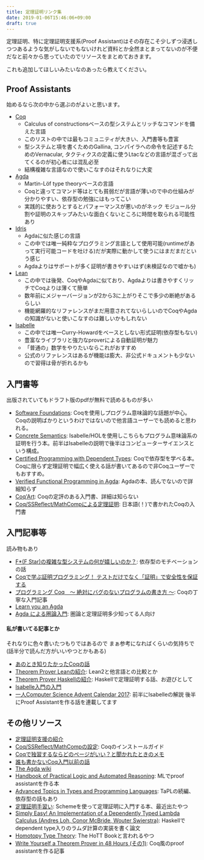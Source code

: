 ```yaml
---
title: 定理証明リンク集
date: 2019-01-06T15:46:06+09:00
draft: true
---
```


定理証明、特に定理証明支援系(Proof Assistant)はその存在こそ少しずつ浸透しつつあるような気がしないでもないけれど資料とか全然まとまってないのが不便だなと前々から思っていたのでリソースをまとめておきます。

これも追加してほしいみたいなのあったら教えてください。

## Proof Assistants

始めるなら次の中から選ぶのがよいと思います。

- [Coq](https://coq.inria.fr)
  - Calculus of constructionsベースの型システムとリッチなコマンドを備えた言語
  - このリストの中では最もコミュニティが大きい、入門書等も豊富
  - 型システムと項を書くためのGallina, コンパイラへの命令を記述するためのVernacular, タクティクスの定義に使うLtacなどの言語が混ざって出てくるのが初心者には混乱必至
  - 結構複雑な言語なので使いこなすのはそれなりに大変
- [Agda](https://wiki.portal.chalmers.se/agda/pmwiki.php)
  - Martin-Löf type theoryベースの言語
  - Coqと違ってコマンド等はとても貧弱だが言語が薄いので中の仕組みが分かりやすい、依存型の勉強にはもってこい
  - 実践的に使おうとするとパフォーマンスが悪いのがネック モジュール分割や証明のスキップみたいな面白くないところに時間を取られる可能性あり
- [Idris](https://www.idris-lang.org)
  - Agdaに似た感じの言語
  - この中では唯一純粋なプログラミング言語として使用可能(runtimeがあって実行可能コードを吐ける)だが実際に動かして使うにはまだまだという感じ
  - Agdaよりはサポートが多く証明が書きやすいはず(未検証なので嘘かも)
- [Lean](https://leanprover.github.io)
  - この中では後発、CoqやAgdaに似ており、Agdaよりは書きやすくリッチでCoqよりは薄くて簡単
  - 数年前にメジャーバージョンが2から3に上がりそこで多少の断絶があるらしい
  - 機能網羅的なリファレンスがまだ用意されてないらしいのでCoqやAgdaの知識がないと使いこなすのは難しいかもしれない
- [Isabelle](https://isabelle.in.tum.de)
  - この中では唯一Curry-Howardをベースとしない形式証明(依存型もない)
  - 豊富なライブラリと強力なproverによる自動証明が魅力
  - 「普通の」数学をやりたいならこれがおすすめ
  - 公式のリファレンスはあるが機能は膨大、非公式ドキュメントも少ないので習得は骨が折れるかも

## 入門書等

出版されていてもドラフト版のpdfが無料で読めるものが多い

- [Software Foundations](https://softwarefoundations.cis.upenn.edu): Coqを使用しプログラム意味論的な話題が中心。Coqの説明ばかりというわけではないので他言語ユーザーでも読めると思われる。
- [Concrete Semantics](http://concrete-semantics.org): Isabelle/HOLを使用しこちらもプログラム意味論系の証明を行う本。前半はIsabelleの説明で後半はコンピューターサイエンスという構成。
- [Certified Programming with Dependent Types](http://adam.chlipala.net/cpdt/): Coqで依存型を学べる本。Coqに限らず定理証明で幅広く使える話が書いてあるので非Coqユーザーでもおすすめ。
- [Verified Functional Programming in Agda](https://www.amazon.co.jp/dp/B01K0MK318/ref=cm_sw_r_tw_dp_U_x_sYAmCbKFTKKX0): Agdaの本、読んでないので詳細知らず
- [Coq'Art](https://www.labri.fr/perso/casteran/CoqArt/): Coqの定評のある入門書、詳細は知らない
- [Coq/SSReflect/MathCompによる定理証明](https://www.morikita.co.jp/books/book/3287): 日本語(！)で書かれたCoqの入門書

## 入門記事等

読み物もあり

- [F*(F Star)の複雑な型システムの何が嬉しいのか？](http://yuchiki1000yen.hatenablog.com/entry/2018/07/07/155854): 依存型のモチベーションの話
- [Coqで学ぶ証明プログラミング！ テストだけでなく「証明」で安全性を保証する](https://employment.en-japan.com/engineerhub/entry/2018/08/10/110000)
- [プログラミング Coq　〜 絶対にバグのないプログラムの書き方 〜](https://www.iij-ii.co.jp/activities/programming-coq/): Coqの丁寧な入門記事
- [Learn you an Agda](http://learnyouanagda.liamoc.net)
- [Agda による圏論入門](http://www.ie.u-ryukyu.ac.jp/~kono/lecture/software/Agda/index.html): 圏論と定理証明多少知ってる人向け

#### 私が書いてる記事とか

それなりに色々書いたつもりではあるので まぁ参考になればくらいの気持ちで(話半分で読んだ方がいいやつとかもある)

- [あのとき知りたかったCoqの話](http://myuon-myon.hatenablog.com/entry/2017/04/16/195944)
- [Theorem Prover Leanの紹介](http://myuon-myon.hatenablog.com/entry/2016/01/09/212750): Lean2と他言語との比較とか
- [Theorem Prover Haskellの紹介](http://myuon-myon.hatenablog.com/entry/2016/12/01/221636): Haskellで定理証明する話、お遊びとして
- [Isabelle入門の入門](https://qiita.com/myuon_myon/items/11bb5bfc2e274fdaea7c)
- [一人Computer Science Advent Calendar 2017](https://qiita.com/advent-calendar/2017/myuon_myon_cs): 前半にIsabelleの解説 後半にProof Assistantを作る話を連載してます

## その他リソース

- [定理証明支援の紹介](https://qiita.com/junjihashimoto@github/items/a4ed0fa528ef2d831d6c)
- [Coq/SSReflect/MathCompの設定](https://staff.aist.go.jp/reynald.affeldt/ssrcoq/install.html): Coqのインストールガイド
- [Coqで独習するならどのページがいい？と聞かれたときのメモ](https://qnighy.hatenablog.com/entry/20101220/1292829222)
- [誰も書かないCoq入門以前の話](http://d.hatena.ne.jp/m-hiyama/20141207/1417948454)
- [The Agda wiki](https://wiki.portal.chalmers.se/agda/pmwiki.php)
- [Handbook of Practical Logic and Automated Reasoning](https://www.cl.cam.ac.uk/~jrh13/atp/): MLでproof assistantを作る本
- [Advanced Topics in Types and Programming Languages](https://www.amazon.co.jp/Advanced-Topics-Types-Programming-Languages/dp/0262162288): TaPLの続編、依存型の話もあり
- [定理証明手習い](https://www.lambdanote.com/products/littleprover-paperbook): Schemeを使って定理証明に入門する本、最近出たやつ
- [Simply Easy! An Implementation of a Dependently Typed Lambda Calculus (Andres Loh, Conor McBride, Wouter Swierstra)](http://strictlypositive.org/Easy.pdf): Haskellでdependent type入りのラムダ計算の実装を書く論文
- [Homotopy Type Theory](https://homotopytypetheory.org/book/): The HoTT Bookと言われるやつ
- [Write Yourself a Theorem Prover in 48 Hours (その1)](https://qiita.com/kikx/items/10d143edc090bdfec477): Coq風のproof assistantを作る記事